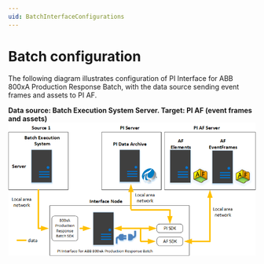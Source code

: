 ```yaml
---
uid: BatchInterfaceConfigurations
---
```


# Batch configuration

The following diagram illustrates configuration of PI Interface for ABB 800xA Production Response Batch, with the data source sending event frames and assets to PI AF.

**Data source: Batch Execution System Server. Target: PI AF (event frames and assets)**
![Data source target](../../images/data-source-target.png)